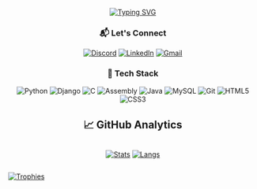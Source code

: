 <div align="center">

<!-- Typing Animation -->
[![Typing SVG](https://readme-typing-svg.herokuapp.com?font=Fira+Code&pause=1000&color=00F718&width=200&lines=Hi+There!;I'm+Malek)](https://git.io/typing-svg)

<!-- Contact Section -->
<h3>📬 Let's Connect</h3>

[![Discord](https://img.shields.io/badge/-Discord-5865F2?style=for-the-badge&logo=discord&logoColor=white)](https://discord.gg/mylink)
[![LinkedIn](https://img.shields.io/badge/-LinkedIn-0A66C2?style=for-the-badge&logo=linkedin&logoColor=white)](https://linkedin.com/in/myprofile)
[![Gmail](https://img.shields.io/badge/-Gmail-EA4335?style=for-the-badge&logo=gmail&logoColor=white)](mailto:your@gmail.com)

<!-- Tech Stack Section -->
<h3>🚀 Tech Stack</h3>

![Python](https://img.shields.io/badge/-Python-3776AB?style=for-the-badge&logo=python&logoColor=white&labelColor=306998&color=FFD43B)
![Django](https://img.shields.io/badge/-Django-092E20?style=for-the-badge&logo=django&logoColor=white&labelColor=0C4B33&color=white)
![C](https://img.shields.io/badge/-C-00599C?style=for-the-badge&logo=c&logoColor=white&labelColor=A8B9CC)
![Assembly](https://img.shields.io/badge/-Assembly-6E4C13?style=for-the-badge&logo=asm&logoColor=white&labelColor=black)
![Java](https://img.shields.io/badge/-Java-007396?style=for-the-badge&logo=openjdk&logoColor=white&labelColor=5382A1)
![MySQL](https://img.shields.io/badge/-MySQL-4479A1?style=for-the-badge&logo=mysql&logoColor=white&labelColor=005C84)
![Git](https://img.shields.io/badge/-Git-F05032?style=for-the-badge&logo=git&logoColor=white&labelColor=E44C30)
![HTML5](https://img.shields.io/badge/-HTML5-E34F26?style=for-the-badge&logo=html5&logoColor=white&labelColor=EB5E28)
![CSS3](https://img.shields.io/badge/-CSS3-1572B6?style=for-the-badge&logo=css3&logoColor=white&labelColor=2965F1)

## 📈 GitHub Analytics
</div>

<div align="center" style="white-space: nowrap; overflow-x: auto;">

[![Stats](https://github-readme-stats.vercel.app/api?username=Malekio&show_icons=true&theme=radical)](https://github.com/Malekio) 
[![Langs](https://github-readme-stats.vercel.app/api/top-langs/?username=Malekio&layout=compact&theme=radical)](https://github.com/Malekio)

</div>

[![Trophies](https://github-profile-trophy.vercel.app/?username=Malekio&theme=radical&no-bg=true&no-frame=true&row=1&margin-w=5&margin-h=5&rank=-C,-B)](https://github.com/ryo-ma/github-profile-trophy)

</div>
